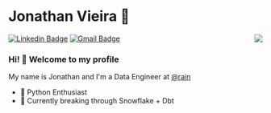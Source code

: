 # Jonathan Vieira :mage:

<p>
    <img align="right" src="https://komarev.com/ghpvc/?username=jonathan-vieira&style=flat&label=Visitors"  />
</p>

[![Linkedin Badge](https://img.shields.io/badge/-LinkedIn-blue?style=flat-square&logo=Linkedin&logoColor=white&link=https://www.linkedin.com/in/jonathan-vieira/)](https://www.linkedin.com/in/jonathan-vieira/)
[![Gmail Badge](https://img.shields.io/badge/-Gmail-c14438?style=flat-square&logo=Gmail&logoColor=white&link=mailto:joonathan.vieira@gmail.com)](mailto:joonathan.vieira@gmail.com)

### Hi! 👋 Welcome to my profile

My name is Jonathan and I'm a Data Engineer at [@rain](https://www.rainapp.com/) 

 - :snake: Python Enthusiast
 - 🌱 Currently breaking through Snowflake + Dbt
